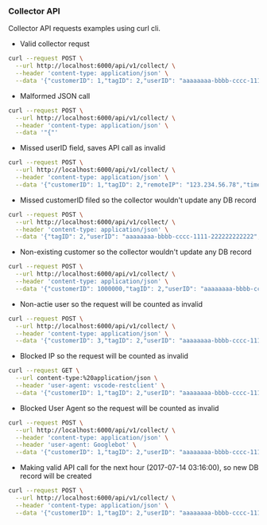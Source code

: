 ### Collector API

Collector API requests examples using curl cli.

- Valid collector requst

```bash
curl --request POST \
  --url http://localhost:6000/api/v1/collect/ \
  --header 'content-type: application/json' \
  --data '{"customerID": 1,"tagID": 2,"userID": "aaaaaaaa-bbbb-cccc-1111-222222222222","remoteIP": "123.234.56.78","timestamp": 1500000000}'
```

- Malformed JSON call

```bash
curl --request POST \
  --url http://localhost:6000/api/v1/collect/ \
  --header 'content-type: application/json' \
  --data '"{"'
```

- Missed userID field, saves API call as invalid

```bash
curl --request POST \
  --url http://localhost:6000/api/v1/collect/ \
  --header 'content-type: application/json' \
  --data '{"customerID": 1,"tagID": 2,"remoteIP": "123.234.56.78","timestamp": 1500000000}'
```

- Missed customerID filed so the collector wouldn't update any DB record

```bash
curl --request POST \
  --url http://localhost:6000/api/v1/collect/ \
  --header 'content-type: application/json' \
  --data '{"tagID": 2,"userID": "aaaaaaaa-bbbb-cccc-1111-222222222222","remoteIP": "123.234.56.78","timestamp": 1500000000}'
```

- Non-existing customer so the collector wouldn't update any DB record

```bash
curl --request POST \
  --url http://localhost:6000/api/v1/collect/ \
  --header 'content-type: application/json' \
  --data '{"customerID": 1000000,"tagID": 2,"userID": "aaaaaaaa-bbbb-cccc-1111-222222222222","remoteIP": "123.234.56.78","timestamp": 1500000000}'
```

- Non-actie user so the request will be counted as invalid

```bash
curl --request POST \
  --url http://localhost:6000/api/v1/collect/ \
  --header 'content-type: application/json' \
  --data '{"customerID": 3,"tagID": 2,"userID": "aaaaaaaa-bbbb-cccc-1111-222222222222","remoteIP": "123.234.56.78","timestamp": 1500000000}'
```

- Blocked IP so the request will be counted as invalid

```bash
curl --request GET \
  --url content-type:%20application/json \
  --header 'user-agent: vscode-restclient' \
  --data '{"customerID": 1,"tagID": 2,"userID": "aaaaaaaa-bbbb-cccc-1111-222222222222","remoteIP": "213.070.64.33","timestamp": 1500000000}'
```

- Blocked User Agent so the request will be counted as invalid

```bash
curl --request POST \
  --url http://localhost:6000/api/v1/collect/ \
  --header 'content-type: application/json' \
  --header 'user-agent: Googlebot' \
  --data '{"customerID": 1,"tagID": 2,"userID": "aaaaaaaa-bbbb-cccc-1111-222222222222","remoteIP": "123.234.56.78","timestamp": 1500000000}'
```

- Making valid API call for the next hour (2017-07-14 03:16:00), so new DB record will be created

```bash
curl --request POST \
  --url http://localhost:6000/api/v1/collect/ \
  --header 'content-type: application/json' \
  --data '{"customerID": 1,"tagID": 2,"userID": "aaaaaaaa-bbbb-cccc-1111-222222222222","remoteIP": "123.234.56.78","timestamp": 1500002160}'
```
